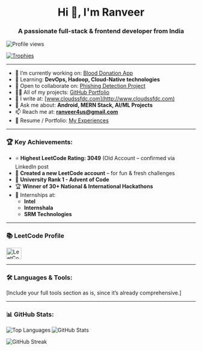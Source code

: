 <h1 align="center">Hi 👋, I'm Ranveer</h1>
<h3 align="center">A passionate full-stack & frontend developer from India</h3>

<p align="left"> 
  <img src="https://komarev.com/ghpvc/?username=blackseashark5&label=Profile%20views&color=0e75b6&style=flat" alt="Profile views" /> 
</p>

<p align="left"> 
  <a href="https://github.com/ryo-ma/github-profile-trophy">
    <img src="https://github-profile-trophy.vercel.app/?username=blackseashark5" alt="Trophies" />
  </a> 
</p>

---

- 🔭 I’m currently working on: [Blood Donation App](https://github.com/blackseashark5/srm-blood-bank)
- 🌱 Learning: **DevOps, Hadoop, Cloud-Native technologies**
- 👯 Open to collaborate on: [Phishing Detection Project](https://github.com/blackseashark5/phishing-detection)
- 👨‍💻 All of my projects: [GitHub Portfolio](https://github.com/blackseashark5)
- 📝 I write at: [www.cloudssfdc.com](http://www.cloudssfdc.com)
- 💬 Ask me about: **Android, MERN Stack, AI/ML Projects**
- 📫 Reach me at: **ranveer4us@gmail.com**
- 📄 Resume / Portfolio: [My Experiences](https://metaphysic-designat.000webhostapp.com/)

---

### 🏆 Key Achievements:

- ⭐ **Highest LeetCode Rating: 3049** (Old Account – confirmed via LinkedIn post
- 🔁 **Created a new LeetCode account** – for fun & fresh challenges
- 🥇 **University Rank 1 - Advent of Code**
- 🏆 **Winner of 30+ National & International Hackathons**
- 💼 Internships at:
  - **Intel**
  - **Internshala**
  - **SRM Technologies**

---

<h3 align="left">📚 LeetCode Profile</h3>
<p align="left">
  <a href="https://leetcode.com/u/ran_veer_singh/" target="blank">
    <img align="center" src="https://raw.githubusercontent.com/rahuldkjain/github-profile-readme-generator/master/src/images/icons/Social/leet-code.svg" alt="LeetCode" height="30" width="40" />
  </a>
</p>

---

### 🛠️ Languages & Tools:
<!-- (Keep your existing detailed tech stack, no changes needed here) -->

[Include your full tools section as is, since it’s already comprehensive.]

---

### 📊 GitHub Stats:

<p>
  <img align="left" src="https://github-readme-stats.vercel.app/api/top-langs?username=blackseashark5&show_icons=true&locale=en&layout=compact" alt="Top Languages" />
</p>

<p>
  <img align="center" src="https://github-readme-stats.vercel.app/api?username=blackseashark5&show_icons=true&locale=en" alt="GitHub Stats" />
</p>

<p>
  <img align="center" src="https://github-readme-streak-stats.herokuapp.com/?user=blackseashark5&" alt="GitHub Streak" />
</p>

